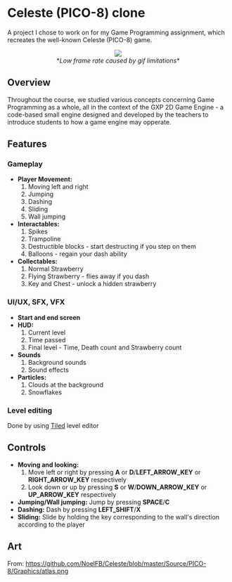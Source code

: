 # Celeste (PICO-8) clone

A project I chose to work on for my Game Programming assignment, which recreates the well-known Celeste (PICO-8) game.

<p align="center">
  <img src="Media/demo.gif"><br/>
  *<i>Low frame rate caused by gif limitations</i>*
</p>

## Overview

Throughout the course, we studied various concepts concerning Game Programming as a whole, all in the context of the GXP 2D Game Engine - a code-based small engine designed and developed by the teachers to introduce students to how a game engine may opperate.

## Features

### Gameplay

- **Player Movement:**
  1. Moving left and right
  2. Jumping
  3. Dashing
  4. Sliding
  5. Wall jumping
- **Interactables:**
  1. Spikes
  2. Trampoline
  3. Destructible blocks - start destructing if you step on them
  4. Balloons - regain your dash ability
- **Collectables:**
  1. Normal Strawberry
  2. Flying Strawberry - flies away if you dash
  3. Key and Chest - unlock a hidden strawberry

### UI/UX, SFX, VFX

- **Start and end screen**
- **HUD:**
  1. Current level
  2. Time passed
  3. Final level - Time, Death count and Strawberry count
- **Sounds**
  1. Background sounds
  2. Sound effects
- **Particles:**
  1. Clouds at the background
  2. Snowflakes
 
### Level editing
Done by using [Tiled](https://www.mapeditor.org/) level editor

## Controls

- **Moving and looking:**
  1. Move left or right by pressing **A** or **D**/**LEFT_ARROW_KEY** or **RIGHT_ARROW_KEY** respectively
  2. Look down or up by pressing **S** or **W**/**DOWN_ARROW_KEY** or **UP_ARROW_KEY** respectively
- **Jumping/Wall jumping:** Jump by pressing **SPACE**/**C**
- **Dashing:** Dash by pressing **LEFT_SHIFT**/**X**
- **Sliding:** Slide by holding the key corresponding to the wall's direction according to the player

## Art
From: https://github.com/NoelFB/Celeste/blob/master/Source/PICO-8/Graphics/atlas.png
